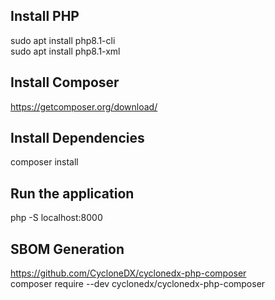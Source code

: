 ## Install PHP
sudo apt install php8.1-cli \
sudo apt install php8.1-xml

## Install Composer
https://getcomposer.org/download/

## Install Dependencies
composer install

## Run the application
php -S localhost:8000

## SBOM Generation
https://github.com/CycloneDX/cyclonedx-php-composer \
composer require --dev cyclonedx/cyclonedx-php-composer

